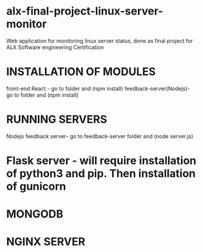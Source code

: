 # alx-final-project-linux-server-monitor
Web application for monitoring linux server status, done as final project for ALX Software engineering Certification
# INSTALLATION OF MODULES
front-end React - go to folder and (npm install)
feedback-server(Nodejs)- go to folder and (npm install)
# RUNNING SERVERS
Nodejs feedback server- go to feedback-server folder and (node server.js)
# Flask server - will require installation of python3 and pip. Then installation of gunicorn
# MONGODB
# NGINX SERVER
